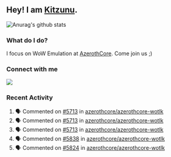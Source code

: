 ## Hey! I am [Kitzunu](https://Github.com/Kitzunu).

![Anurag's github stats](https://github-readme-stats.kitzunu.vercel.app/api?username=Kitzunu&show_icons=true)

### What do I do?

I focus on WoW Emulation at [AzerothCore](https://Github.com/AzerothCore). Come join us ;)

### Connect with me
[![](https://img.shields.io/badge/AzerothCore%20Discord-Connect%20with%20me!-green)](https://discord.com/invite/gkt4y2x)

### Recent Activity

<!--START_SECTION:activity-->
1. 🗣 Commented on [#5713](https://github.com/azerothcore/azerothcore-wotlk/issues/5713) in [azerothcore/azerothcore-wotlk](https://github.com/azerothcore/azerothcore-wotlk)
2. 🗣 Commented on [#5713](https://github.com/azerothcore/azerothcore-wotlk/issues/5713) in [azerothcore/azerothcore-wotlk](https://github.com/azerothcore/azerothcore-wotlk)
3. 🗣 Commented on [#5713](https://github.com/azerothcore/azerothcore-wotlk/issues/5713) in [azerothcore/azerothcore-wotlk](https://github.com/azerothcore/azerothcore-wotlk)
4. 🗣 Commented on [#5838](https://github.com/azerothcore/azerothcore-wotlk/issues/5838) in [azerothcore/azerothcore-wotlk](https://github.com/azerothcore/azerothcore-wotlk)
5. 🗣 Commented on [#5824](https://github.com/azerothcore/azerothcore-wotlk/issues/5824) in [azerothcore/azerothcore-wotlk](https://github.com/azerothcore/azerothcore-wotlk)
<!--END_SECTION:activity-->
